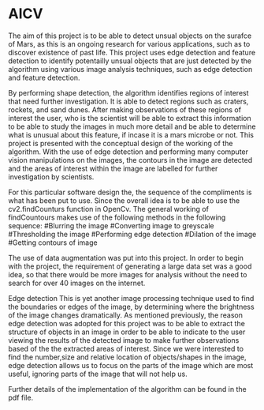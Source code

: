 # AICV

The aim of this project is to be able to detect unsual objects on the surafce of Mars, as this is an ongoing research for various applications, such as to discover existence of past life. This project uses edge detection and feature detection to identify potentailly unsual objects that are just detected by the algorithm using various image analysis techniques, such as edge detection and feature detection.

By performing shape detection, the algorithm identifies regions of interest that need further 
investigation. It is able to detect regions such as craters, rockets, and sand dunes. After making 
observations of these regions of interest the user, who is the scientist will be able to extract this 
information to be able to study the images in much more detail and be able to determine what is 
unusual about this feature, if incase it is a mars microbe or not. 
This project is presented with the conceptual design of the working of the algorithm. 
With the use of edge detection and performing many computer vision manipulations on the 
images, the contours in the image are detected and the areas of interest within the image are 
labelled for further investigation by scientists.

For this particular software design the, the sequence of the compliments is what has been put to use. Since the 
overall idea is to be able to use the cv2.findCounturs function in OpenCv. The general working 
of findCountours makes use of the following methods in the following sequence:
#Blurring the image
#Converting image to greyscale
#Thresholding the image
#Performing edge detection
#Dilation of the image
#Getting contours of image

The use of data augmentation was put into this project. In order to begin with the project, the requirement of generating a large data set was a good 
idea, so that there would be more images for analysis without the need to search for over 40 
images on the internet.

Edge detection 
This is yet another image processing technique used to find the boundaries or edges of the 
image, by determining where the brightness of the image changes dramatically. As mentioned 
previously, the reason edge detection was adopted for this project was to be able to extract the 
structure of objects in an image in order to be able to indicate to the user viewing the results of 
the detected image to make further observations based of the the extracted areas of interest.
Since we were interested to find the number,size and relative location of objects/shapes in the 
image, edge detection allows us to focus on the parts of the image which are most useful, 
ignoring parts of the image that will not help us.

Further details of the implementation of the algorithm can be found in the pdf file.
